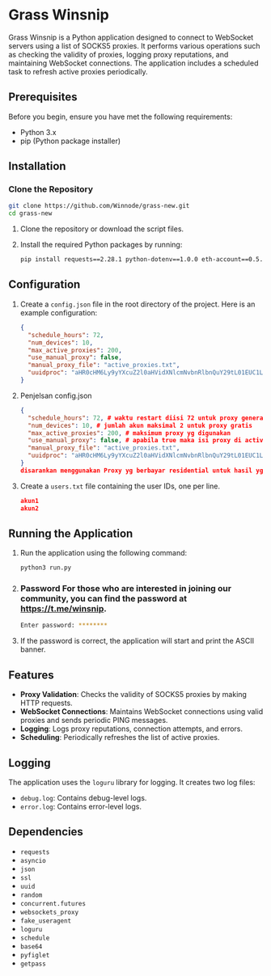# Grass Winsnip

Grass Winsnip is a Python application designed to connect to WebSocket servers using a list of SOCKS5 proxies. It performs various operations such as checking the validity of proxies, logging proxy reputations, and maintaining WebSocket connections. The application includes a scheduled task to refresh active proxies periodically.

## Prerequisites

Before you begin, ensure you have met the following requirements:

- Python 3.x
- pip (Python package installer)

## Installation

### Clone the Repository
```sh
git clone https://github.com/Winnode/grass-new.git
cd grass-new
```

1. Clone the repository or download the script files.
2. Install the required Python packages by running:

    ```sh
    pip install requests==2.28.1 python-dotenv==1.0.0 eth-account==0.5.9 colorama==0.4.6 pyfiglet
    ```

## Configuration

1. Create a `config.json` file in the root directory of the project. Here is an example configuration:

    ```json
    {
      "schedule_hours": 72,
      "num_devices": 10,
      "max_active_proxies": 200,
      "use_manual_proxy": false, 
      "manual_proxy_file": "active_proxies.txt",
      "uuidproc": "aHR0cHM6Ly9yYXcuZ2l0aHVidXNlcmNvbnRlbnQuY29tL01EUC1LQ0EvYWN1cy9tYWluL3Jlc3VsdF9mb2xkZXIvYWxsLnR4dA=="
    }
    ```


2. Penjelsan config.json
    ```json
    {
      "schedule_hours": 72, # waktu restart diisi 72 untuk proxy generate auto, dan bisa di buat 72 dll tergantung proxy anda, 
      "num_devices": 10, # jumlah akun maksimal 2 untuk proxy gratis
      "max_active_proxies": 200, # maksimum proxy yg digunakan
      "use_manual_proxy": false, # apabila true maka isi proxy di active_proxies.txt 
      "manual_proxy_file": "active_proxies.txt",
      "uuidproc": "aHR0cHM6Ly9yYXcuZ2l0aHVidXNlcmNvbnRlbnQuY29tL01EUC1LQ0EvYWN1cy9tYWluL3Jlc3VsdF9mb2xkZXIvYWxsLnR4dA=="
    }
    disarankan menggunakan Proxy yg berbayar residential untuk hasil yg maksimal
    ```


2. Create a `users.txt` file containing the user IDs, one per line.
    ```json
    akun1
    akun2
    ```
## Running the Application

1. Run the application using the following command:

    ```sh
    python3 run.py
    ```

2. ### Password For those who are interested in joining our community, you can find the password at https://t.me/winsnip.

    ```sh
    Enter password: ********
    ```

3. If the password is correct, the application will start and print the ASCII banner.

## Features

- **Proxy Validation**: Checks the validity of SOCKS5 proxies by making HTTP requests.
- **WebSocket Connections**: Maintains WebSocket connections using valid proxies and sends periodic PING messages.
- **Logging**: Logs proxy reputations, connection attempts, and errors.
- **Scheduling**: Periodically refreshes the list of active proxies.

## Logging

The application uses the `loguru` library for logging. It creates two log files:

- `debug.log`: Contains debug-level logs.
- `error.log`: Contains error-level logs.

## Dependencies

- `requests`
- `asyncio`
- `json`
- `ssl`
- `uuid`
- `random`
- `concurrent.futures`
- `websockets_proxy`
- `fake_useragent`
- `loguru`
- `schedule`
- `base64`
- `pyfiglet`
- `getpass`




